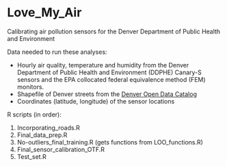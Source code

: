 # Love_My_Air
Calibrating air pollution sensors for the Denver Department of Public Health and Environment

Data needed to run these analyses:
* Hourly air quality, temperature and humidity from the Denver Department of Public Health and Environment (DDPHE) Canary-S sensors and the EPA collocated federal equivalence method (FEM) monitors.
* Shapefile of Denver streets from the [Denver Open Data Catalog](https://www.denvergov.org/opendata/dataset/city-and-county-of-denver-street-centerline)
* Coordinates (latitude, longitude) of the sensor locations

R scripts (in order):
1. Incorporating_roads.R
2. Final_data_prep.R
3. No-outliers_final_training.R (gets functions from LOO_functions.R)
4. Final_sensor_calibration_OTF.R
5. Test_set.R
